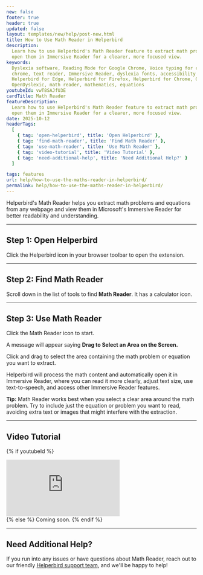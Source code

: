 ```yaml
---
new: false
footer: true
header: true
updated: false
layout: templates/new/help/post-new.html
title: How to Use Math Reader in Helperbird
description:
  Learn how to use Helperbird's Math Reader feature to extract math problems from any webpage and
  open them in Immersive Reader for a clearer, more focused view.
keywords:
  Dyslexia software, Reading Mode for Google Chrome, Voice typing for chrome, Text to speech for
  chrome, text reader, Immersive Reader, dyslexia fonts, accessibility software, dyslexia software,
  Helperbird for Edge, Helperbird for Firefox, Helperbird for Chrome, Opendyslexic for Chrome,
  OpenDyslexic, math reader, mathematics, equations
youtubeId: vwT8SAJfU3E
cardTitle: Math Reader
featureDescription:
  Learn how to use Helperbird's Math Reader feature to extract math problems from any webpage and
  open them in Immersive Reader for a clearer, more focused view.
date: 2025-10-12
headerTags:
  [
    { tag: 'open-helperbird', title: 'Open Helperbird' },
    { tag: 'find-math-reader', title: 'Find Math Reader' },
    { tag: 'use-math-reader', title: 'Use Math Reader' },
    { tag: 'video-tutorial', title: 'Video Tutorial' },
    { tag: 'need-additional-help', title: 'Need Additional Help?' }
  ]

tags: features
url: help/how-to-use-the-maths-reader-in-helperbird/
permalink: help/how-to-use-the-maths-reader-in-helperbird/
---
```


Helperbird's Math Reader helps you extract math problems and equations from any webpage and view them in Microsoft's Immersive Reader for better readability and understanding.

---

## Step 1: Open Helperbird

Click the Helperbird icon in your browser toolbar to open the extension.

---

## Step 2: Find Math Reader

Scroll down in the list of tools to find **Math Reader**. It has a calculator icon.

---

## Step 3: Use Math Reader

Click the Math Reader icon to start. 

A message will appear saying **Drag to Select an Area on the Screen.** 

Click and drag to select the area containing the math problem or equation you want to extract.

Helperbird will process the math content and automatically open it in Immersive Reader, where you can read it more clearly, adjust text size, use text-to-speech, and access other Immersive Reader features.

**Tip:** Math Reader works best when you select a clear area around the math problem. Try to include just the equation or problem you want to read, avoiding extra text or images that might interfere with the extraction.

---

## Video Tutorial

{% if youtubeId %}
<div class="aspect-w-16 aspect-h-9 mt-12 mb-12">
<iframe id="videos" src="https://www.youtube.com/embed/{{youtubeId}}" title="YouTube video player" frameborder="0" allow="accelerometer; autoplay; clipboard-write; encrypted-media; gyroscope; picture-in-picture; web-share" allowfullscreen></iframe>
</div>
{% else %}
Coming soon.
{% endif %}

---

## Need Additional Help?

If you run into any issues or have questions about Math Reader, reach out to our friendly [Helperbird support team](/support/), and we'll be happy to help!